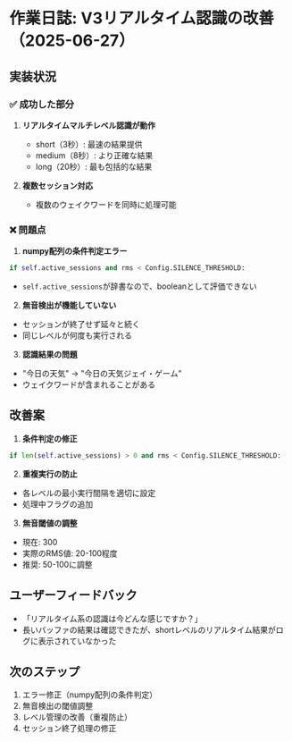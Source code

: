 # 作業日誌: V3リアルタイム認識の改善（2025-06-27）

## 実装状況

### ✅ 成功した部分
1. **リアルタイムマルチレベル認識が動作**
   - short（3秒）: 最速の結果提供
   - medium（8秒）: より正確な結果
   - long（20秒）: 最も包括的な結果

2. **複数セッション対応**
   - 複数のウェイクワードを同時に処理可能

### ❌ 問題点

1. **numpy配列の条件判定エラー**
```python
if self.active_sessions and rms < Config.SILENCE_THRESHOLD:
```
- `self.active_sessions`が辞書なので、booleanとして評価できない

2. **無音検出が機能していない**
- セッションが終了せず延々と続く
- 同じレベルが何度も実行される

3. **認識結果の問題**
- "今日の天気" → "今日の天気ジェイ・ゲーム"
- ウェイクワードが含まれることがある

## 改善案

1. **条件判定の修正**
```python
if len(self.active_sessions) > 0 and rms < Config.SILENCE_THRESHOLD:
```

2. **重複実行の防止**
- 各レベルの最小実行間隔を適切に設定
- 処理中フラグの追加

3. **無音閾値の調整**
- 現在: 300
- 実際のRMS値: 20-100程度
- 推奨: 50-100に調整

## ユーザーフィードバック
- 「リアルタイム系の認識は今どんな感じですか？」
- 長いバッファの結果は確認できたが、shortレベルのリアルタイム結果がログに表示されていなかった

## 次のステップ
1. エラー修正（numpy配列の条件判定）
2. 無音検出の閾値調整
3. レベル管理の改善（重複防止）
4. セッション終了処理の修正